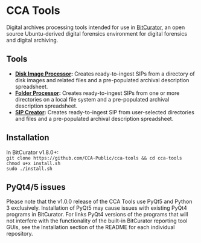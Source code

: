 # CCA Tools
Digital archives processing tools intended for use in [BitCurator](https://wiki.bitcurator.net/index.php?title=BitCurator_Environment), an open source Ubuntu-derived digital forensics environment for digital forensics and digital archiving.

## Tools

* **[Disk Image Processor](https://github.com/CCA-Public/diskimageprocessor):** Creates ready-to-ingest SIPs from a directory of disk images and related files and a pre-populated archival description spreadsheet.   
* **[Folder Processor](https://github.com/CCA-Public/folderprocessor):** Creates ready-to-ingest SIPs from one or more directories on a local file system and a pre-populated archival description spreadsheet.  
* **[SIP Creator](https://github.com/CCA-Public/sipcreator):** Creates ready-to-ingest SIP from user-selected directories and files and a pre-populated archival description spreadsheet.  

## Installation  
In BitCurator v1.8.0+:  
`git clone https://github.com/CCA-Public/cca-tools && cd cca-tools`  
`chmod u+x install.sh`  
`sudo ./install.sh`  

## PyQt4/5 issues
Please note that the v1.0.0 release of the CCA Tools use PyQt5 and Python 3 exclusively. Installation of PyQt5 may cause issues with existing PyQt4 programs in BitCurator. For links PyQt4 versions of the programs that will not interfere with the functionality of the built-in BitCurator reporting tool GUIs, see the Installation section of the README for each individual repository.
